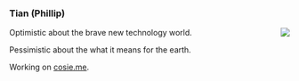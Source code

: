 ### Tian (Phillip)

<img align="right" src="https://github-readme-stats.vercel.app/api?username=tian3rd&show_icons=true&icon_color=0366d6&text_color=24292e&hide_title=true" />

Optimistic about the brave new technology world.

Pessimistic about the what it means for the earth.

Working on [cosie.me](https://www.cosie.me/).
